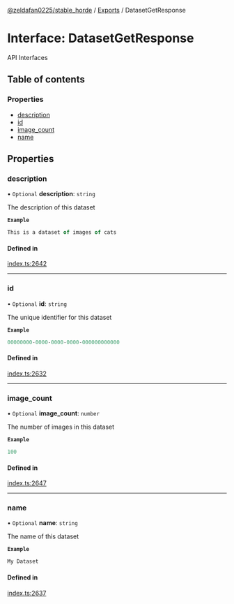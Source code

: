 [@zeldafan0225/stable_horde](../README.md) / [Exports](../modules.md) / DatasetGetResponse

# Interface: DatasetGetResponse

API Interfaces

## Table of contents

### Properties

- [description](DatasetGetResponse.md#description)
- [id](DatasetGetResponse.md#id)
- [image\_count](DatasetGetResponse.md#image_count)
- [name](DatasetGetResponse.md#name)

## Properties

### description

• `Optional` **description**: `string`

The description of this dataset

**`Example`**

```ts
This is a dataset of images of cats
```

#### Defined in

[index.ts:2642](https://github.com/ZeldaFan0225/stable_horde/blob/da4b9dc/index.ts#L2642)

___

### id

• `Optional` **id**: `string`

The unique identifier for this dataset

**`Example`**

```ts
00000000-0000-0000-0000-000000000000
```

#### Defined in

[index.ts:2632](https://github.com/ZeldaFan0225/stable_horde/blob/da4b9dc/index.ts#L2632)

___

### image\_count

• `Optional` **image\_count**: `number`

The number of images in this dataset

**`Example`**

```ts
100
```

#### Defined in

[index.ts:2647](https://github.com/ZeldaFan0225/stable_horde/blob/da4b9dc/index.ts#L2647)

___

### name

• `Optional` **name**: `string`

The name of this dataset

**`Example`**

```ts
My Dataset
```

#### Defined in

[index.ts:2637](https://github.com/ZeldaFan0225/stable_horde/blob/da4b9dc/index.ts#L2637)
